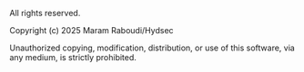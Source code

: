 All rights reserved.

Copyright (c) 2025 Maram Raboudi/Hydsec

Unauthorized copying, modification, distribution, or use of this software, via any medium, is strictly prohibited.
